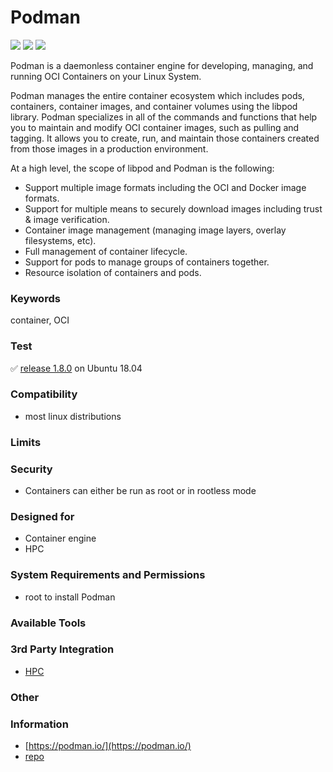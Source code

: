 # Podman
<img src="https://img.shields.io/github/stars/containers/libpod">
<img src="https://img.shields.io/github/forks/containers/libpod">
<img src="https://img.shields.io/github/issues/containers/libpod">

Podman is a daemonless container engine for developing, managing, and running OCI Containers on your Linux System.

Podman manages the entire container ecosystem which includes pods, containers, container images, and container volumes using the libpod library. Podman specializes in all of the commands and functions that help you to maintain and modify OCI container images, such as pulling and tagging. It allows you to create, run, and maintain those containers created from those images in a production environment.

At a high level, the scope of libpod and Podman is the following:
- Support multiple image formats including the OCI and Docker image formats.
- Support for multiple means to securely download images including trust & image verification.
- Container image management (managing image layers, overlay filesystems, etc).
- Full management of container lifecycle.
- Support for pods to manage groups of containers together.
- Resource isolation of containers and pods.


### Keywords
container, OCI

### Test
✅ [release 1.8.0](https://github.com/containers/libpod/releases/tag/v1.8.0) on Ubuntu 18.04

### Compatibility
- most linux distributions

### Limits

### Security
- Containers can either be run as root or in rootless mode

### Designed for
- Container engine
- HPC

### System Requirements and Permissions
- root to install Podman

### Available Tools

### 3rd Party Integration
- [HPC](https://podman.io/blogs/2019/09/26/podman-in-hpc.html)

### Other

### Information
- [https://podman.io/](https://podman.io/)
- [repo](https://github.com/containers/libpod)